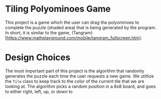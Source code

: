 # Tiling Polyominoes Game 
This project is a game which the user can drag the polyominoes to complete the puzzle (shaded area) that is being generated by the program. In short, it is similar to the game, (Tangram)[https://www.mathplayground.com/mobile/tangram_fullscreen.htm]. 

# Design Choices
The most important part of this project is the algorithm that randomly generates the puzzle each time the user requests a new game. We utitlize the `Tile` class to keep track to the color of the current tile that we are looking at. The algorithm picks a random position in a 8x8 board, and goes to either right, left, up, or down to 
